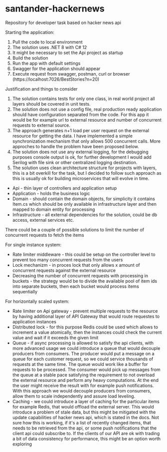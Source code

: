 # santander-hackernews
Repository for developer task based on hacker news api

Starting the application:
1. Pull the code to local environment
2. The solution uses .NET 8 with C# 12
3. It might be necessary to set the Api project as startup
4. Build the solution 
5. Run the app with default settings
6. Swagger for the application should appear
7. Execute request from swagger, postman, curl or browser (https://localhost:7026/BestStories?n=20)

Justification and things to consider
1. The solution contains tests for only one class, in real world project all layers should be covered in unit tests.
2. The solution does not use a config file, real production ready application should have configuration separated from the code. For this app it would be for example url to external resource and number of concurrent requests to external source.
3. The approach generates n+1 load per user request on the external resource for getting the data. I have implemented a simple synchronization mechanism that only allows 500 concurrent calls. More approches to handle the problem have been proposed below.
4. The solution does not use any external logging, for the debugging purposes console output is ok, for further development I would add Serilog with file sink or other centralized logging destination.
5. The solution uses clean architecture structure for projects with layers, this is a bit overkill for the task, but I decided to follow such approach as this is usually ok for building microservices that will evolve in time.
- Api - thin layer of controllers and application setup
- Application - holds the business logic
- Domain - should contain the domain objects, for simplicity it contains Item.cs which should be only available in infrastructure layer and then mapped to domain entity for processing
- Infrastructure - all external dependencies for the solution, could be db access, external services etc.

There could be a couple of possible solutions to limit the number of concurrent requests to fetch the items

For single instance system:
- Rate limiter middleware - this could be setup on the controller level to prevent too many concurrent requests from the users
- Lock mechanizm - in proces lock that only allows x amount of concurrent requests against the external resource
- Decreasing the number of concurrent requests with processing in buckets - the strategy would be to divide the available pool of item ids into separate buckets, then each bucket would process items sequentially

For horizontally scaled system:
- Rate limiter on Api gateway - prevent multiple requests to the resource by having additional layer of API Gateway that would route requestes to application instances
- Distributed lock - for this purpose Redis could be used which allows to increment a value atomically, then the instances could check the current value and wait if it exceeds the given limit
- Queue - if async processing is allowed to satisfy the api clients, with more advanced usage we could introduce a queue that would decouple producers from consumers. 
  The producer would put a message on a queue for each customer request, so we could service thousands of requests at the same time.
  The queue would work like a buffer for requests to be processed.
  The consumer would pick up messages from the queue at a stable pace satisfying the requirement to not overload the external resource and perform any heavy computations.
  At the end the user might receive the result with for example push notifications.
  With this approach we would decouple producers from consumers, allow them to scale independently and assure load leveling.
- Caching - we could introduce a layer of caching for the particular items for example Redis, that would offload the external server.
  This would introduce a problem of stale data, but this might be mitigated with the update capabilities of hacker news api, which is stated in the docs.
  Not sure how this is working, if it's a list of recently changed items, that needs to be retrieved from the api, or some push notifications that the client api could subscribe to.
  If the clients of our API are ok with trading a bit of data consistency for performance, this might be an option worth exploring